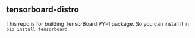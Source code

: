 ## tensorboard-distro

This repo is for building TensorBoard PYPI package. So you can install it in `pip install tensorboard`
